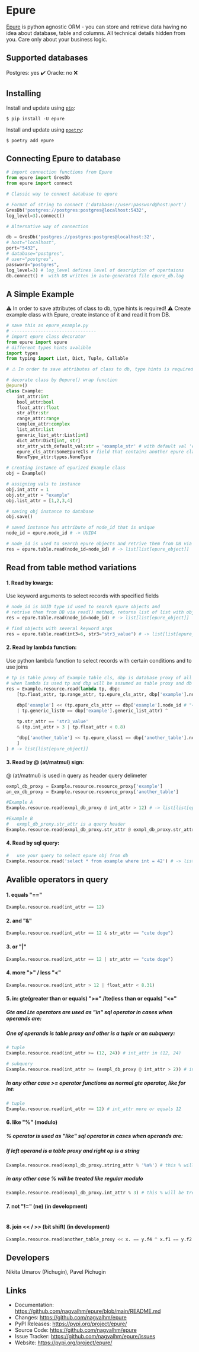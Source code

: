 Epure
=====

<a href="https://github.com/nagvalhm/epure">Epure</a> is python agnostic ORM - you can store and retrieve data having no idea about database, table and columns. 
All technical details hidden from you. Care only about your business logic.

Supported databases
----------
Postgres: yes ✔️
Oracle: no ❌

Installing
----------

Install and update using <a href="https://pip.pypa.io/en/stable/getting-started/">`pip`</a>:

```
$ pip install -U epure
```

Install and update using <a href="https://python-poetry.org/docs/">`poetry`</a>:

```
$ poetry add epure
```
Connecting Epure to database
----------

```python
# import connection functions from Epure
from epure import GresDb
from epure import connect

# Classic way to connect database to epure

# Format of string to connect ('database://user:password@host:port')
GresDb('postgres://postgres:postgres@localhost:5432',
log_level=3).connect()

# Alternative way of connection

db = GresDb('postgres://postgres:postgres@localhost:32', 
# host="localhost", 
port="5432", 
# database="postgres", 
# user="postgres", 
password="postgres",
log_level=3) # log_level defines level of description of opertaions
db.connect() #  with DB written in auto-generated file epure_db.log

```


A Simple Example
----------------
 ⚠️ In order to save attributes of class to db, type hints is required! ⚠️ 
Create example class with Epure, create instance of it and read it from DB.
```python
# save this as epure_example.py
# --------------------------------
# import epure class decorator
from epure import epure
# different types hints avalible
import types
from typing import List, Dict, Tuple, Callable

# ⚠️ In order to save attributes of class to db, type hints is required! ⚠️ 

# decorate class by @epure() wrap function
@epure()
class Example:
    int_attr:int 
    bool_attr:bool
    float_attr:float
    str_attr:str
    range_attr:range
    complex_attr:complex
    list_attr:list
    generic_list_attr:List[int]
    dict_attr:Dict[int, str]
    str_attr_with_default_val:str = 'example_str' # with default val 'example_str'
    epure_cls_attr:SomeEpureCls # field that contains another epure class
    NoneType_attr:types.NoneType

# creating instance of epurized Example class
obj = Example()

# assigning vals to instance
obj.int_attr = 1
obj.str_attr = "example"
obj.list_attr = [1,2,3,4]

# saving obj instance to database
obj.save()

# saved instance has attribute of node_id that is unique
node_id = epure.node_id # -> UUID4

# node_id is used to search epure objects and retrive them from DB via read() method, returns list of list with object(s)
res = epure.table.read(node_id=node_id) # -> list[list[epure_object]]
```

Read from table method variations
----------------
#### 1. Read by kwargs:
Use keyword arguments to select records with specified fields
```python 
# node_id is UUID type id used to search epure objects and 
# retrive them from DB via read() method, returns list of list with object(s)
res = epure.table.read(node_id=node_id) # -> list[list[epure_object]]

# find objects with several keyword args
res = epure.table.read(int3=6, str3="str3_value") # -> list[list[epure_object(s)]]
```
#### 2. Read by lambda function:
Use python lambda function to select records with certain conditions and to use joins 
```python
# tp is table proxy of Example table cls, dbp is database proxy of all tables
# when lambda is used tp and dbp will be assumed as table proxy and db proxy of Example class
res = Example.resource.read(lambda tp, dbp: 
    [tp.float_attr, tp.range_attr, tp.epure_cls_attr, dbp['example'].node_id,
    
    dbp['example'] << (tp.epure_cls_attr == dbp['example'].node_id # "<<" is a join operator
    | tp.generic_list0 == dbp['example'].generic_list_attr) ^

    tp.str_attr == 'str3_value' 
    & (tp.int_attr > 3 | tp.float_attr < 0.8)

    ^dbp['another_table'] << tp.epure_class1 == dbp['another_table'].node_id
    ]
) # -> list[list[epure_object]]
```
#### 3. Read by @ (at/matmul) sign:
@ (at/matmul) is used in query as header query delimeter
```python
exmpl_db_proxy = Example.resource.resource_proxy['example']
an_ex_db_proxy = Example.resource.resource_proxy['another_table']

#Example A
Example.resource.read(exmpl_db_proxy @ int_attr > 12) # -> list[list[epure_objects]]

#Example B
#   exmpl_db_proxy.str_attr is a query header
Example.resource.read(exmpl_db_proxy.str_attr @ exmpl_db_proxy.str_attr == an_ex_db_proxy.str2 | exmpl_db_proxy.int1 == an_ex_db_proxy.int0 % 3 & 5 == an_ex_db_proxy.int3 | (an_ex_db_proxy.int2 > an_ex_db_proxy.int7)) # -> list[list[epure_objects]]
```
#### 4. Read by sql query:
```python
#   use your query to select epure obj from db
Example.resource.read('select * from example where int = 42') # -> list[list[epure_objects]]
```

Avalible operators in query
----------------
#### 1. equals "=="
```python
Example.resource.read(int_attr == 12)
```
#### 2. and "&"
```python
Example.resource.read(int_attr == 12 & str_attr == "cute doge")
```
#### 3. or "|"
```python
Example.resource.read(int_attr == 12 | str_attr == "cute doge")
```
#### 4. more ">" / less "<" 
```python
Example.resource.read(int_attr > 12 | float_attr < 8.31)
```
#### 5. in: gte(greater than or equals) ">=" /lte(less than or equals) "<="
##### Gte and Lte operators are used as "in" sql operator in cases when operands are:
##### One of operands is table proxy and other is a tuple or an subquery:
```python
# tuple
Example.resource.read(int_attr >= (12, 24)) # int_attr in (12, 24)

# subquery
Example.resource.read(int_attr >= (exmpl_db_proxy @ int_attr > 2)) # int_attr in subquery
```
##### In any other case >= operator functions as normal gte operator, like for int:
```python
# tuple
Example.resource.read(int_attr >= 12) # int_attr more or equals 12 
```
#### 6. like "%" (modulo)
##### % operator is used as "like" sql operator in cases when operands are:
##### If left operand is a table proxy and right op is a string
```python
Example.resource.read(exmpl_db_proxy.string_attr % '%a%') # this % will be treated as 'like' op
```
##### in any other case % will be treated like regular modulo
```python
Example.resource.read(exmpl_db_proxy.int_attr % 3) # this % will be treated as regular modulo
```
#### 7. not "!=" (ne) (in development)
```python
```
#### 8. join << / >> (bit shift) (in development)
```python
Example.resource.read(another_table_proxy << x. == y.f4 ^ x.f1 == y.f2 & 5 == x.f5 | x.f6 == y.f7)
```


Developers
-----
Nikita Umarov (Pichugin), 
Pavel Pichugin


Links
-----

-   Documentation: https://github.com/nagvalhm/epure/blob/main/README.md
-   Changes: https://github.com/nagvalhm/epure
-   PyPI Releases: https://pypi.org/project/epure/
-   Source Code: https://github.com/nagvalhm/epure
-   Issue Tracker: https://github.com/nagvalhm/epure/issues
-   Website: https://pypi.org/project/epure/